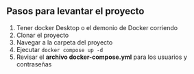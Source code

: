 ## Pasos para levantar el proyecto

1. Tener docker Desktop o el demonio de Docker corriendo
2. Clonar el proyecto
3. Navegar a la carpeta del proyecto
4. Ejecutar `docker compose up -d`
5. Revisar el **archivo docker-compose.yml** para los usuarios y contraseñas
